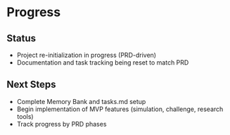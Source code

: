 # Progress

## Status
- Project re-initialization in progress (PRD-driven)
- Documentation and task tracking being reset to match PRD

## Next Steps
- Complete Memory Bank and tasks.md setup
- Begin implementation of MVP features (simulation, challenge, research tools)
- Track progress by PRD phases 